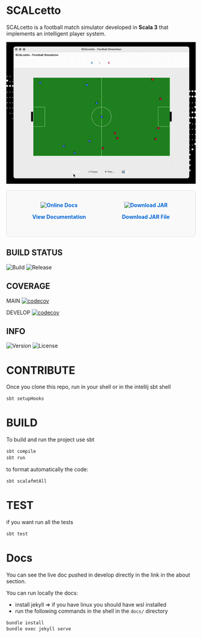 # SCALcetto
SCALcetto is a football match simulator developed in **Scala 3** that implements an intelligent player system.

![Video Demo](assets/Simulation2.gif)
<br/>

<div style="display: flex; justify-content: space-around; align-items: center; padding: 20px; border: 1px solid #ddd; border-radius: 8px; background-color: #f9f9f9;">

  <a href="https://tommasobrini.github.io/PPS-24-SCALcetto/" target="_blank" style="text-decoration: none; color: #0366d6; font-weight: bold;">
    <div style="text-align: center; padding: 10px;">
      <img src="https://img.shields.io/badge/Docs-Online-blue?style=for-the-badge" alt="Online Docs">
      <p>View Documentation</p>
    </div>
  </a>

  <a href="https://github.com/TommasoBrini/PPS-24-SCALcetto/releases/download/v3.2.0/SCALcetto.jar" download style="text-decoration: none; color: #0366d6; font-weight: bold;">
    <div style="text-align: center; padding: 10px;">
      <img src="https://img.shields.io/badge/Download-JAR-green?style=for-the-badge" alt="Download JAR">
      <p>Download JAR File</p>
    </div>
  </a>

</div>

## BUILD STATUS
![Build](https://github.com/TommasoBrini/PPS-24-SCALcetto/actions/workflows/Test_Scala.yml/badge.svg)
![Release](https://github.com/TommasoBrini/PPS-24-SCALcetto/actions/workflows/Release.yml/badge.svg)

## COVERAGE
MAIN [![codecov](https://codecov.io/gh/TommasoBrini/PPS-24-SCALcetto/branch/main/graph/badge.svg?token=8MS683R0Q7)](https://codecov.io/gh/TommasoBrini/PPS-24-SCALcetto)

DEVELOP [![codecov](https://codecov.io/gh/TommasoBrini/PPS-24-SCALcetto/branch/develop/graph/badge.svg?token=8MS683R0Q7)](https://codecov.io/gh/TommasoBrini/PPS-24-SCALcetto)

## INFO
![Version](https://img.shields.io/github/v/release/TommasoBrini/PPS-24-SCALcetto?include_prereleases)
![License](https://img.shields.io/github/license/TommasoBrini/PPS-24-SCALcetto)

# CONTRIBUTE
Once you clone this repo, run in your shell or in the intellij sbt shell
``` bash
sbt setupHooks
```
# BUILD
To build and run the project use sbt
``` bash
sbt compile
sbt run
```
to format automatically the code:
``` bash
sbt scalafmtAll
```
# TEST
if you want run all the tests
``` bash
sbt test
```

# Docs
You can see the live doc pushed in develop directly in the link in the about section. 

You can run locally the docs:
- install jekyll => if you have linux you should have wsl installed
- run the following commands in the shell in the `docs/` directory
``` bash
bundle install
bundle exec jekyll serve
```